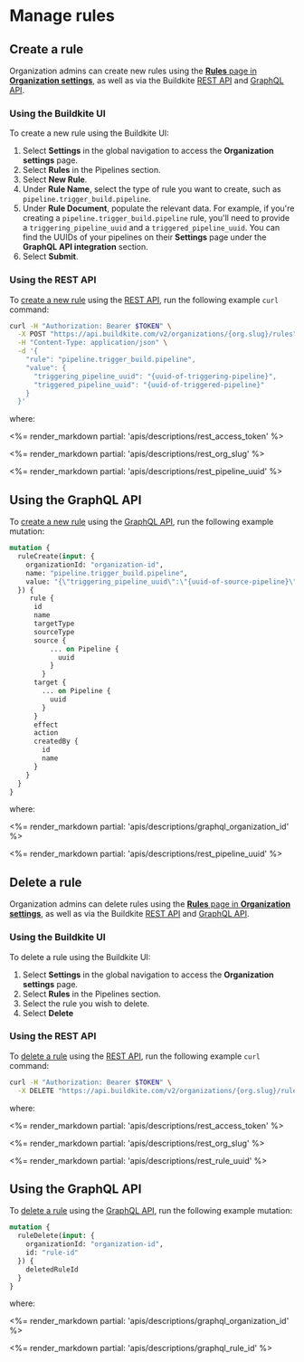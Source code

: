 # Manage rules

## Create a rule

Organization admins can create new rules using the [**Rules** page in **Organization settings**](#create-a-rule-using-the-buildkite-ui), as well as via the Buildkite [REST API](#create-a-rule-using-the-rest-api) and [GraphQL API](#create-a-rule-using-the-graphql-api).

### Using the Buildkite UI

To create a new rule using the Buildkite UI:

1. Select **Settings** in the global navigation to access the **Organization settings** page.
2. Select **Rules** in the Pipelines section.
3. Select **New Rule**.
4. Under **Rule Name**, select the type of rule you want to create, such as `pipeline.trigger_build.pipeline`.
5. Under **Rule Document**, populate the relevant data. For example, if you're creating a `pipeline.trigger_build.pipeline` rule, you'll need to provide a `triggering_pipeline_uuid` and a `triggered_pipeline_uuid`. You can find the UUIDs of your pipelines on their **Settings** page under the **GraphQL API integration** section.
6. Select **Submit**.

### Using the REST API

To [create a new rule](/docs/apis/rest-api/rules#rules-create-a-rule) using the [REST API](/docs/apis/rest-api), run the following example `curl` command:

```bash
curl -H "Authorization: Bearer $TOKEN" \
  -X POST "https://api.buildkite.com/v2/organizations/{org.slug}/rules" \
  -H "Content-Type: application/json" \
  -d '{
    "rule": "pipeline.trigger_build.pipeline",
    "value": {
      "triggering_pipeline_uuid": "{uuid-of-triggering-pipeline}",
      "triggered_pipeline_uuid": "{uuid-of-triggered-pipeline}"
    }
  }'
```

where:

<%= render_markdown partial: 'apis/descriptions/rest_access_token' %>

<%= render_markdown partial: 'apis/descriptions/rest_org_slug' %>

<%= render_markdown partial: 'apis/descriptions/rest_pipeline_uuid' %>

## Using the GraphQL API

To [create a new rule](/docs/apis/graphql/schemas/mutation/rulecreate) using the [GraphQL API](/docs/apis/graphql-api), run the following example mutation:

```graphql
mutation {
  ruleCreate(input: {
    organizationId: "organization-id",
    name: "pipeline.trigger_build.pipeline",
    value: "{\"triggering_pipeline_uuid\":\"{uuid-of-source-pipeline}\",\"triggered_pipeline_uuid\":\"{uuid-of-target-pipeline}\"}"
  }) {
     rule {
      id
      name
      targetType
      sourceType
      source {
          ... on Pipeline {
            uuid
          }
        }
      target {
        ... on Pipeline {
          uuid
        }
      }
      effect
      action
      createdBy {
        id
        name
      }
    }
  }
}
```

where:

<%= render_markdown partial: 'apis/descriptions/graphql_organization_id' %>

<%= render_markdown partial: 'apis/descriptions/rest_pipeline_uuid' %>

## Delete a rule

Organization admins can delete rules using the [**Rules** page in **Organization settings**](#delete-a-rule-using-the-buildkite-ui), as well as via the Buildkite [REST API](#delete-a-rule-using-the-rest-api) and [GraphQL API](#delete-a-rule-using-the-graphql-api).

### Using the Buildkite UI

To delete a rule using the Buildkite UI:

1. Select **Settings** in the global navigation to access the **Organization settings** page.
2. Select **Rules** in the Pipelines section.
3. Select the rule you wish to delete.
4. Select **Delete**

### Using the REST API

To [delete a rule](/docs/apis/rest-api/rules#rules-delete-a-rule) using the [REST API](/docs/apis/rest-api), run the following example `curl` command:

```bash
curl -H "Authorization: Bearer $TOKEN" \
  -X DELETE "https://api.buildkite.com/v2/organizations/{org.slug}/rules/{uuid}"
```

where:

<%= render_markdown partial: 'apis/descriptions/rest_access_token' %>

<%= render_markdown partial: 'apis/descriptions/rest_org_slug' %>

<%= render_markdown partial: 'apis/descriptions/rest_rule_uuid' %>

## Using the GraphQL API

To [delete a rule](/docs/apis/graphql/schemas/mutation/ruledelete) using the [GraphQL API](/docs/apis/graphql-api), run the following example mutation:

```graphql
mutation {
  ruleDelete(input: {
    organizationId: "organization-id",
    id: "rule-id"
  }) {
    deletedRuleId
  }
}
```

where:

<%= render_markdown partial: 'apis/descriptions/graphql_organization_id' %>

<%= render_markdown partial: 'apis/descriptions/graphql_rule_id' %>
